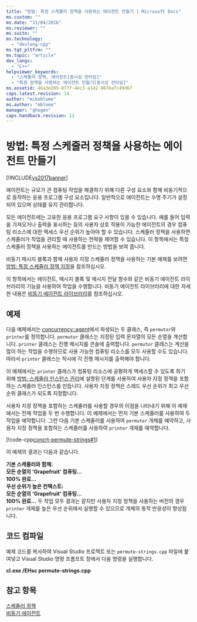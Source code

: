 ```yaml
---
title: "방법: 특정 스케줄러 정책을 사용하는 에이전트 만들기 | Microsoft Docs"
ms.custom: ""
ms.date: "11/04/2016"
ms.reviewer: ""
ms.suite: ""
ms.technology: 
  - "devlang-cpp"
ms.tgt_pltfrm: ""
ms.topic: "article"
dev_langs: 
  - "C++"
helpviewer_keywords: 
  - "스케줄러 정책, 에이전트[동시성 런타임]"
  - "특정 정책을 사용하는 에이전트 만들기[동시성 런타임]"
ms.assetid: 46a3e265-0777-4ec3-a142-967bafc49d67
caps.latest.revision: 14
author: "mikeblome"
ms.author: "mblome"
manager: "ghogen"
caps.handback.revision: 11
---
```

# 방법: 특정 스케줄러 정책을 사용하는 에이전트 만들기
[!INCLUDE[vs2017banner](../../assembler/inline/includes/vs2017banner.md)]

에이전트는 규모가 큰 컴퓨팅 작업을 해결하기 위해 다른 구성 요소와 함께 비동기적으로 동작하는 응용 프로그램 구성 요소입니다.  일반적으로 에이전트는 수명 주기가 설정되어 있으며 상태를 유지 관리합니다.  
  
 모든 에이전트에는 고유한 응용 프로그램 요구 사항이 있을 수 있습니다.  예를 들어 입력을 가져오거나 출력을 표시하는 등의 사용자 상호 작용이 가능한 에이전트의 경우 컴퓨팅 리소스에 대한 액세스 우선 순위가 높아야 할 수 있습니다.  스케줄러 정책을 사용하면 스케줄러가 작업을 관리할 때 사용하는 전략을 제어할 수 있습니다.  이 항목에서는 특정 스케줄러 정책을 사용하는 에이전트를 만드는 방법을 보여 줍니다.  
  
 비동기 메시지 블록과 함께 사용자 지정 스케줄러 정책을 사용하는 기본 예제를 보려면 [방법: 특정 스케줄러 정책 지정](../../parallel/concrt/how-to-specify-specific-scheduler-policies.md)을 참조하십시오.  
  
 이 항목에서는 에이전트, 메시지 블록 및 메시지 전달 함수와 같은 비동기 에이전트 라이브러리의 기능을 사용하여 작업을 수행합니다.  비동기 에이전트 라이브러리에 대한 자세한 내용은 [비동기 에이전트 라이브러리](../../parallel/concrt/asynchronous-agents-library.md)를 참조하십시오.  
  
## 예제  
 다음 예제에서는 [concurrency::agent](../../parallel/concrt/reference/agent-class.md)에서 파생되는 두 클래스, 즉 `permutor`와 `printer`를 정의합니다.  `permutor` 클래스는 지정된 입력 문자열의 모든 순열을 계산합니다.  `printer` 클래스는 진행 메시지를 콘솔에 출력합니다.  `permutor` 클래스는 계산을 많이 하는 작업을 수행하므로 사용 가능한 컴퓨팅 리소스를 모두 사용할 수도 있습니다.  따라서 `printer` 클래스는 적시에 각 진행 메시지를 출력해야 합니다.  
  
 이 예제에서는 `printer` 클래스가 컴퓨팅 리소스에 공평하게 액세스할 수 있도록 하기 위해 [방법: 스케줄러 인스턴스 관리](../../parallel/concrt/how-to-manage-a-scheduler-instance.md)에 설명된 단계를 사용하여 사용자 지정 정책을 포함하는 스케줄러 인스턴스를 만듭니다.  사용자 지정 정책은 스레드 우선 순위가 최고 우선 순위 클래스가 되도록 지정합니다.  
  
 사용자 지정 정책을 포함하는 스케줄러를 사용할 경우의 이점을 나타내기 위해 이 예제에서는 전체 작업을 두 번 수행합니다.  이 예제에서는 먼저 기본 스케줄러를 사용하여 두 작업을 예약합니다.  그런 다음 기본 스케줄러를 사용하여 `permutor` 개체를 예약하고, 사용자 지정 정책을 포함하는 스케줄러를 사용하여 `printer` 개체를 예약합니다.  
  
 [!code-cpp[concrt-permute-strings#1](../../parallel/concrt/codesnippet/CPP/how-to-create-agents-that-use-specific-scheduler-policies_1.cpp)]  
  
 이 예제의 결과는 다음과 같습니다.  
  
  **기본 스케줄러와 함께:**  
**모든 순열의 'Grapefruit' 컴퓨팅...**  
**100% 완료...**  
**우선 순위가 높은 컨텍스트:**  
**모든 순열의 'Grapefruit' 컴퓨팅...**  
**100% 완료...** 두 작업 모두 결과는 같지만 사용자 지정 정책을 사용하는 버전의 경우 `printer` 개체를 높은 우선 순위에서 실행할 수 있으므로 개체의 동작 반응성이 향상됩니다.  
  
## 코드 컴파일  
 예제 코드를 복사하여 Visual Studio 프로젝트 또는 `permute-strings.cpp` 파일에 붙여넣고 Visual Studio 명령 프롬프트 창에서 다음 명령을 실행합니다.  
  
 **cl.exe \/EHsc permute\-strings.cpp**  
  
## 참고 항목  
 [스케줄러 정책](../../parallel/concrt/scheduler-policies.md)   
 [비동기 에이전트](../../parallel/concrt/asynchronous-agents.md)   
 